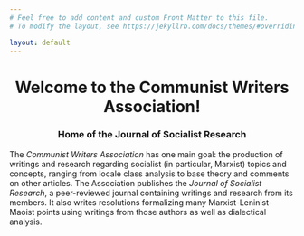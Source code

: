 ```yaml
---
# Feel free to add content and custom Front Matter to this file.
# To modify the layout, see https://jekyllrb.com/docs/themes/#overriding-theme-defaults

layout: default
---
```


<h1 align="center">Welcome to the Communist Writers Association!</h1>

<h3 align="center">Home of the Journal of Socialist Research</h3>

The _Communist Writers Association_ has one main goal: the production of writings and research regarding socialist (in particular, Marxist) topics and concepts, ranging from locale class analysis to base theory and comments on other articles. The Association publishes the _Journal of Socialist Research_, a peer-reviewed journal containing writings and research from its members. It also writes resolutions formalizing many Marxist-Leninist-Maoist points using writings from those authors as well as dialectical analysis.
